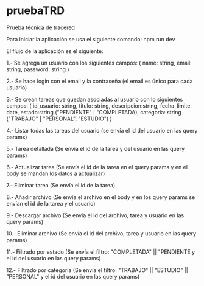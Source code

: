 # pruebaTRD
Prueba técnica de tracered


Para iniciar la aplicación se usa el siguiente comando: npm run dev

El flujo de la aplicación es el siguiente:
  
  1.- Se agrega un usuario con los siguientes campos: 
		(
			name: string, 
			email: string, 
			password: string
		)
  
  2.- Se hace login con el email y la contraseña (el email es único para cada usuario)
  
  3.- Se crean tareas que quedan asociadas al usuario con lo siguientes campos:
		(
			id_usuario: string,
			titulo: string,
			descripcion:string,
			fecha_limite: date,
			estado:string ("PENDIENTE" | "COMPLETADA),
			categoria: string ("TRABAJO" | "PERSONAL", "ESTUDIO")
		)
  
  4.- Listar todas las tareas del usuario (se envía el id del usuario en las query params)
  
  5.- Tarea detallada (Se envía el id de la tarea y del usuario en las query params)
  
  6.- Actualizar tarea (Se envía el id de la tarea en el query params y en el body se mandan los datos a actualizar)
  
  7.- Eliminar tarea (Se envía el id de la tarea)
  
  8.- Añadir archivo (Se envía el archivo en el body y en los query params se envían el id de la tarea y el usuario)

  9.- Descargar archivo (Se envía el id del archivo, tarea y usuario en las query params)

  10.- Eliminar archivo (Se envía el id del archivo, tarea y usuario en las query params)

  11.- Filtrado por estado (Se envía el filtro: "COMPLETADA" || "PENDIENTE y el id del usuario en las query params)

  12.- Filtrado por categoría (Se envía el filtro: "TRABAJO" || "ESTUDIO" || "PERSONAL" y el id del usuario en las query params)
